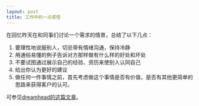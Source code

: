 ```yaml
---
layout: post
title: 工作中的一点感悟
---
```


在回忆昨天在和同事们讨论一个需求的情景，总结了以下几点：
1. 要理性地说服别人，切忌带有情绪沟通，保持冷静
2. 用通俗易懂的例子告诉对方那样做有什么样的好处和坏处
3. 不要试图通过展示自己的经验、资历来使别人认同自己
4. 给出你认为更好的建议
5. 做任何一件事情之前，首先考虑做这个事情是否有价值，是否有其他更简单的思路来获得客户的认可。

可参见<a href="http://dreamhead.blogbus.com/logs/152956186.html" target="_blank">dreamhead的这篇文章</a>。

